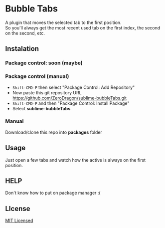 Bubble Tabs
===================

A plugin that moves the selected tab to the first position.  
So you'll always get the most recent used tab on the first index, the second on the second, etc.

## Instalation

### Package control: soon (maybe)

### Package control (manual)
- ```Shift-CMD-P``` then select "Package Control: Add Repository"  
- Now paste this git repository URL https://github.com/ZeroDragon/sublime-bubbleTabs.git  
- ```Shift-CMD-P``` and then "Package Control: Install Package"  
- Select **sublime-bubbleTabs**

### Manual
Download/clone this repo into **packages** folder

## Usage
Just open a few tabs and watch how the active is always on the first position.

## HELP
Don't know how to put on package manager :(

## LIcense
[MIT Licensed](https://opensource.org/licenses/MIT)
